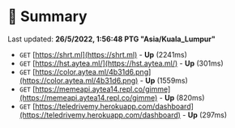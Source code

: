 # 📖 Summary
Last updated: **26/5/2022, 1:56:48 PTG "Asia/Kuala_Lumpur"**

- `GET` [https://shrt.ml](https://shrt.ml) - **Up** (2241ms)
- `GET` [https://hst.aytea.ml/](https://hst.aytea.ml/) - **Up** (301ms)
- `GET` [https://color.aytea.ml/4b31d6.png](https://color.aytea.ml/4b31d6.png) - **Up** (1559ms)
- `GET` [https://memeapi.aytea14.repl.co/gimme](https://memeapi.aytea14.repl.co/gimme) - **Up** (820ms)
- `GET` [https://teledrivemy.herokuapp.com/dashboard](https://teledrivemy.herokuapp.com/dashboard) - **Up** (297ms)
